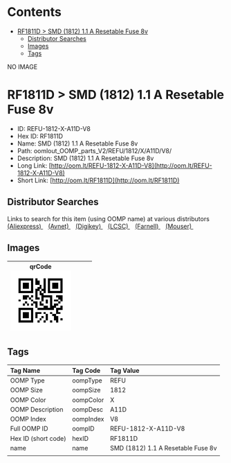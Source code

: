 



Contents
========

* [RF1811D > SMD (1812) 1.1 A Resetable Fuse 8v](#rf1811d--smd-1812-11-a-resetable-fuse-8v)
	* [Distributor Searches](#distributor-searches)
	* [Images](#images)
	* [Tags](#tags)
  
NO IMAGE  
# RF1811D > SMD (1812) 1.1 A Resetable Fuse 8v

- ID: REFU-1812-X-A11D-V8
- Hex ID: RF1811D
- Name: SMD (1812) 1.1 A Resetable Fuse 8v
- Path: oomlout_OOMP_parts_V2/REFU/1812/X/A11D/V8/
- Description: SMD (1812) 1.1 A Resetable Fuse 8v
- Long Link: [http://oom.lt/REFU-1812-X-A11D-V8](http://oom.lt/REFU-1812-X-A11D-V8)
- Short Link: [http://oom.lt/RF1811D](http://oom.lt/RF1811D)

## Distributor Searches
  
Links to search for this item (using OOMP name) at various distributors  
[(Aliexpress) ](https://www.aliexpress.com/wholesale?SearchText=1117SMD+1812+1.1+A+Resetable+Fuse+8v)&nbsp;&nbsp;&nbsp;[(Avnet) ](https://www.avnet.com/shop/us/search/SMD+1812+1.1+A+Resetable+Fuse+8v)&nbsp;&nbsp;&nbsp;[(Digikey) ](https://www.digikey.co.uk/en/products/result?s=SMD+1812+1.1+A+Resetable+Fuse+8v)&nbsp;&nbsp;&nbsp;[(LCSC) ](https://www.lcsc.com/search?q=SMD+1812+1.1+A+Resetable+Fuse+8v)&nbsp;&nbsp;&nbsp;[(Farnell) ](https://uk.farnell.com/search?st=SMD+1812+1.1+A+Resetable+Fuse+8v)&nbsp;&nbsp;&nbsp;[(Mouser) ](https://www.mouser.com/c/?q=SMD+1812+1.1+A+Resetable+Fuse+8v)&nbsp;&nbsp;&nbsp;
## Images
  

|qrCode<br>[![](https://raw.githubusercontent.com/oomlout/oomlout_OOMP_parts_V2/main/REFU/1812/X/A11D/V8/qrCode_140.png)](https://github.com/oomlout/oomlout_OOMP_parts_V2/tree/main/REFU/1812/X/A11D/V8/qrCode.png)||||
| :---: | :---: | :---: | :---: |

## Tags
  

|Tag Name|Tag Code|Tag Value|
| :--- | :--- | :--- |
|OOMP Type|oompType|REFU|
|OOMP Size|oompSize|1812|
|OOMP Color|oompColor|X|
|OOMP Description|oompDesc|A11D|
|OOMP Index|oompIndex|V8|
|Full OOMP ID|oompID|REFU-1812-X-A11D-V8|
|Hex ID (short code)|hexID|RF1811D|
|name|name|SMD (1812) 1.1 A Resetable Fuse 8v|
||||
